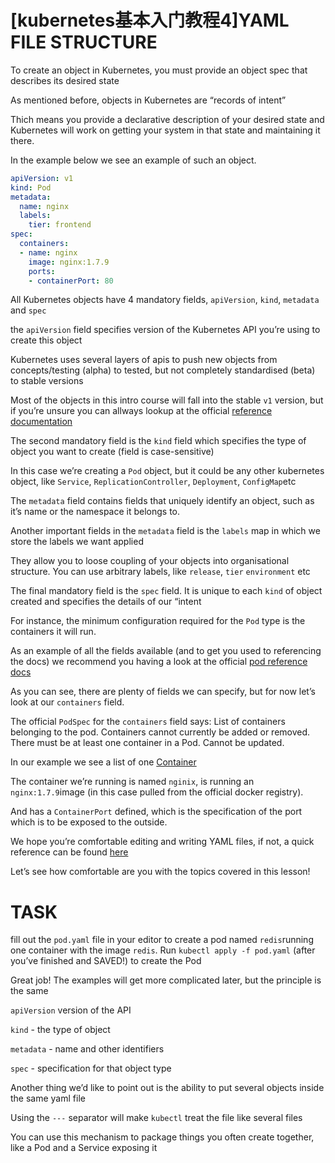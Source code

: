 # [kubernetes基本入门教程4]YAML FILE STRUCTURE

To create an object in Kubernetes, you must provide an object spec that describes its desired state

As mentioned before, objects in Kubernetes are “records of intent”

Thich means you provide a declarative description of your desired state and Kubernetes will work on getting your system in that state and maintaining it there.

In the example below we see an example of such an object.

```yaml
apiVersion: v1
kind: Pod
metadata:
  name: nginx
  labels:
    tier: frontend
spec:
  containers:
  - name: nginx
    image: nginx:1.7.9
    ports:
    - containerPort: 80
```

All Kubernetes objects have 4 mandatory fields, `apiVersion`, `kind`, `metadata` and `spec`

the `apiVersion` field specifies version of the Kubernetes API you’re using to create this object

Kubernetes uses several layers of apis to push new objects from concepts/testing (alpha) to tested, but not completely standardised (beta) to stable versions

Most of the objects in this intro course will fall into the stable `v1` version, but if you’re unsure you can allways lookup at the official [reference documentation](https://kubernetes.io/docs/reference/generated/kubernetes-api/v1.11/)

The second mandatory field is the `kind` field which specifies the type of object you want to create (field is case-sensitive)

In this case we’re creating a `Pod` object, but it could be any other kubernetes object, like `Service`, `ReplicationController`, `Deployment`, `ConfigMap`etc

The `metadata` field contains fields that uniquely identify an object, such as it’s name or the namespace it belongs to.

Another important fields in the `metadata` field is the `labels` map in which we store the labels we want applied

They allow you to loose coupling of your objects into organisational structure. You can use arbitrary labels, like `release`, `tier` `environment` etc

The final mandatory field is the `spec` field. It is unique to each `kind` of object created and specifies the details of our “intent

For instance, the minimum configuration required for the `Pod` type is the containers it will run.

As an example of all the fields available (and to get you used to referencing the docs) we recommend you having a look at the official [pod reference docs](https://kubernetes.io/docs/reference/generated/kubernetes-api/v1.11/#pod-v1-core)

As you can see, there are plenty of fields we can specify, but for now let’s look at our `containers` field.

The official `PodSpec` for the `containers` field says: List of containers belonging to the pod. Containers cannot currently be added or removed. There must be at least one container in a Pod. Cannot be updated.

In our example we see a list of one [Container](https://kubernetes.io/docs/reference/generated/kubernetes-api/v1.11/#container-v1-core)

The container we’re running is named `nginix`, is running an `nginx:1.7.9`image (in this case pulled from the official docker registry).

And has a `ContainerPort` defined, which is the specification of the port which is to be exposed to the outside.

We hope you’re comfortable editing and writing YAML files, if not, a quick reference can be found [here](https://learnxinyminutes.com/docs/yaml/)

Let’s see how comfortable are you with the topics covered in this lesson!

# TASK

fill out the `pod.yaml` file in your editor to create a pod named `redis`running one container with the image `redis`.
Run `kubectl apply -f pod.yaml` (after you’ve finished and SAVED!) to create the Pod



Great job! The examples will get more complicated later, but the principle is the same

`apiVersion` version of the API

 `kind` - the type of object 

`metadata` - name and other identifiers 

`spec` - specification for that object type

Another thing we’d like to point out is the ability to put several objects inside the same yaml file

Using the `---` separator will make `kubectl` treat the file like several files

You can use this mechanism to package things you often create together, like a Pod and a Service exposing it

